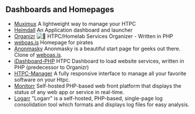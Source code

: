 ## Dashboards and Homepages

  * [Muximux](https://github.com/mescon/Muximux) A lightweight way to manage your HTPC
  * [Heimdall](https://github.com/linuxserver/Heimdall) An Application dashboard and launcher
  * [Organizr](https://github.com/causefx/Organizr) ![:star2:](/static/twemoji/1f31f.png) HTPC/Homelab Services Organizer - Written in PHP
  * [weboas.is](http://weboas.is/) Homepage for pirates
  * [Anonmasky](https://github.com/Anonmasky/anonmasky.github.io) Anonmasky is a beautiful start page for geeks out there. Clone of [weboas.is](http://weboas.is).
  * [iDashboard-PHP](https://github.com/causefx/iDashboard-PHP) HTPC Dashboard to load website services, written in PHP (predecessor to Organizr)
  * [HTPC-Manager](https://github.com/Hellowlol/HTPC-Manager) A fully responsive interface to manage all your favorite software on your Htpc.
  * [Monitorr](https://github.com/Monitorr/Monitorr) Self-hosted PHP-based web front platform that displays the status of any web app or service in real-time.
  * [Logarr](https://github.com/Monitorr/logarr) "Logarr" is a self-hosted, PHP-based, single-page log consolidation tool which formats and displays log files for easy analysis.